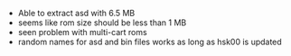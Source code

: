 - Able to extract asd with 6.5 MB
- seems like rom size should be less than 1 MB
- seen problem with multi-cart roms
- random names for asd and bin files works as long as hsk00 is updated
